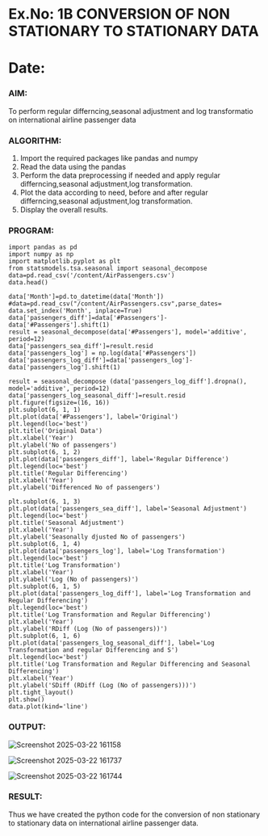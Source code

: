 # Ex.No: 1B                     CONVERSION OF NON STATIONARY TO STATIONARY DATA
# Date: 

### AIM:
To perform regular differncing,seasonal adjustment and log transformatio on international airline passenger data
### ALGORITHM:
1. Import the required packages like pandas and numpy
2. Read the data using the pandas
3. Perform the data preprocessing if needed and apply regular differncing,seasonal adjustment,log transformation.
4. Plot the data according to need, before and after regular differncing,seasonal adjustment,log transformation.
5. Display the overall results.
### PROGRAM:
```
import pandas as pd
import numpy as np
import matplotlib.pyplot as plt
from statsmodels.tsa.seasonal import seasonal_decompose
data=pd.read_csv('/content/AirPassengers.csv')
data.head()
```
```
data['Month']=pd.to_datetime(data['Month']) #data=pd.read_csv("/content/AirPassengers.csv",parse_dates=
data.set_index('Month', inplace=True)
data['passengers_diff']=data['#Passengers']-data['#Passengers'].shift(1)
result = seasonal_decompose(data['#Passengers'], model='additive', period=12)
data['passengers_sea_diff']=result.resid
data['passengers_log'] = np.log(data['#Passengers'])
data['passengers_log_diff']=data['passengers_log']-data['passengers_log'].shift(1)
```
```
result = seasonal_decompose (data['passengers_log_diff'].dropna(), model='additive', period=12)
data['passengers_log_seasonal_diff']=result.resid
plt.figure(figsize=(16, 16))
plt.subplot(6, 1, 1)
plt.plot(data['#Passengers'], label='Original')
plt.legend(loc='best')
plt.title('Original Data')
plt.xlabel('Year')
plt.ylabel('No of passengers')
plt.subplot(6, 1, 2)
plt.plot(data['passengers_diff'], label='Regular Difference')
plt.legend(loc='best')
plt.title('Regular Differencing')
plt.xlabel('Year')
plt.ylabel('Differenced No of passengers')
```
```
plt.subplot(6, 1, 3)
plt.plot(data['passengers_sea_diff'], label='Seasonal Adjustment')
plt.legend(loc='best')
plt.title('Seasonal Adjustment')
plt.xlabel('Year')
plt.ylabel('Seasonally djusted No of passengers')
plt.subplot(6, 1, 4)
plt.plot(data['passengers_log'], label='Log Transformation')
plt.legend(loc='best')
plt.title('Log Transformation')
plt.xlabel('Year')
plt.ylabel('Log (No of passengers)')
plt.subplot(6, 1, 5)
plt.plot(data['passengers_log_diff'], label='Log Transformation and Regular Differencing')
plt.legend(loc='best')
plt.title('Log Transformation and Regular Differencing')
plt.xlabel('Year')
plt.ylabel('RDiff (Log (No of passengers))')
plt.subplot(6, 1, 6)
plt.plot(data['passengers_log_seasonal_diff'], label='Log Transformation and regular Differencing and S')
plt.legend(loc='best')
plt.title('Log Transformation and Regular Differencing and Seasonal Differencing')
plt.xlabel('Year')
plt.ylabel('SDiff (RDiff (Log (No of passengers)))')
plt.tight_layout()
plt.show()
data.plot(kind='line')
```
### OUTPUT:

![Screenshot 2025-03-22 161158](https://github.com/user-attachments/assets/fdc6e680-9973-4e12-9d6c-221406eac262)

![Screenshot 2025-03-22 161737](https://github.com/user-attachments/assets/665ccc1b-e6f1-43b8-8ac9-f55c4126dfcf)

![Screenshot 2025-03-22 161744](https://github.com/user-attachments/assets/d0130f73-598f-45de-9296-0e54e397cbcf)

### RESULT:
Thus we have created the python code for the conversion of non stationary to stationary data on international airline passenger
data.
